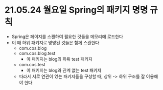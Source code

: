 # 21.05.24 월요일 Spring의 패키지 명명 규칙

- Spring은 페이지를 스캔하여 필요한 것들을 메모리에 로드한다
- 이 때 하위 패키지로 명명된 것들은 함께 스캔한다
  - com.cos.blog
  - com.cos.blog.test
    - 이 패키지는 blog의 하위 test 패키지
  - com.cos.test
    - 이 패키지는 blog와 관계 없는 test 패키지
  - 따라서 서로 연관이 있는 패키지들을 구성할 때, 상위 -> 하위 구조를 잘 이용해야 한다